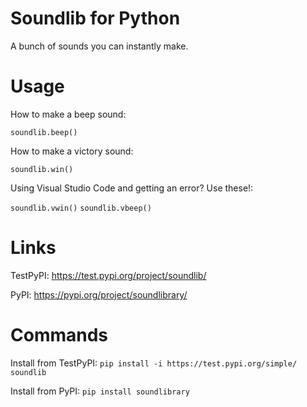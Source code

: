 # Soundlib for Python
A bunch of sounds you can instantly make.

# Usage
How to make a beep sound:

`soundlib.beep()`

How to make a victory sound:

`soundlib.win()`

Using Visual Studio Code and getting an error? Use these!:

`soundlib.vwin()`
`soundlib.vbeep()`

# Links

TestPyPI: https://test.pypi.org/project/soundlib/

PyPI: https://pypi.org/project/soundlibrary/

# Commands

Install from TestPyPI: `pip install -i https://test.pypi.org/simple/ soundlib`

Install from PyPI: `pip install soundlibrary`
